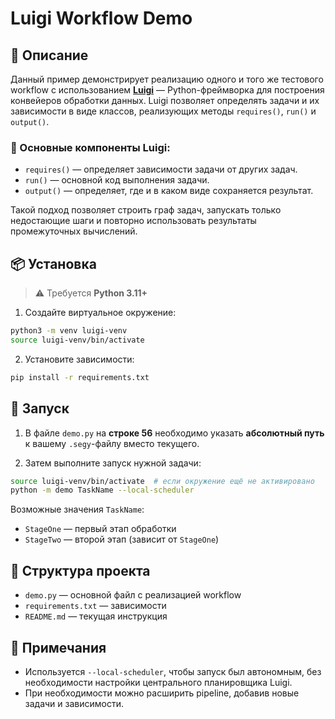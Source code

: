 # Luigi Workflow Demo

## 🧩 Описание

Данный пример демонстрирует реализацию одного и того же тестового workflow с использованием [**Luigi**](https://luigi.readthedocs.io/en/stable/index.html) — Python-фреймворка для построения конвейеров обработки данных. Luigi позволяет определять задачи и их зависимости в виде классов, реализующих методы `requires()`, `run()` и `output()`.

### 🔧 Основные компоненты Luigi:

- `requires()` — определяет зависимости задачи от других задач.
- `run()` — основной код выполнения задачи.
- `output()` — определяет, где и в каком виде сохраняется результат.

Такой подход позволяет строить граф задач, запускать только недостающие шаги и повторно использовать результаты промежуточных вычислений.

## 📦 Установка

> ⚠️ Требуется **Python 3.11+**

1. Создайте виртуальное окружение:
```bash
python3 -m venv luigi-venv
source luigi-venv/bin/activate
```

2. Установите зависимости:
```bash
pip install -r requirements.txt
```

## 🚀 Запуск

1. В файле `demo.py` на **строке 56** необходимо указать **абсолютный путь** к вашему `.segy`-файлу вместо текущего.

2. Затем выполните запуск нужной задачи:
```bash
source luigi-venv/bin/activate  # если окружение ещё не активировано
python -m demo TaskName --local-scheduler
```

Возможные значения `TaskName`:
- `StageOne` — первый этап обработки
- `StageTwo` — второй этап (зависит от `StageOne`)

## 📁 Структура проекта

- `demo.py` — основной файл с реализацией workflow
- `requirements.txt` — зависимости
- `README.md` — текущая инструкция

## 📝 Примечания

- Используется `--local-scheduler`, чтобы запуск был автономным, без необходимости настройки центрального планировщика Luigi.
- При необходимости можно расширить pipeline, добавив новые задачи и зависимости.
